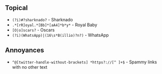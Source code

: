 Topical
-----------
* `(?i)#?sharknado?` - Sharknado
* `.*[rR]oyal.*[Bb]*[aA4]*b*y*` - Royal Baby
* `[O|o]scars?` - Oscars
* `(?i)(WhatsApp)|(16\s*B(illio)?n?)` - WhatsApp

Annoyances
----------
* `^@[twitter-handle-without-brackets] *https?://[^ ]+$` - Spammy links with no other text
